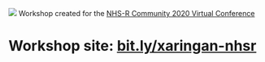 ![](https://repository-images.githubusercontent.com/304962818/38fb4600-20f5-11eb-9597-52659d721631)
Workshop created for the [NHS-R Community 2020 Virtual Conference](https://nhsrcommunity.com/nhsr-conference-2020/)

# Workshop site: [bit.ly/xaringan-nhsr](https://bit.ly/xaringan-nhsr)

